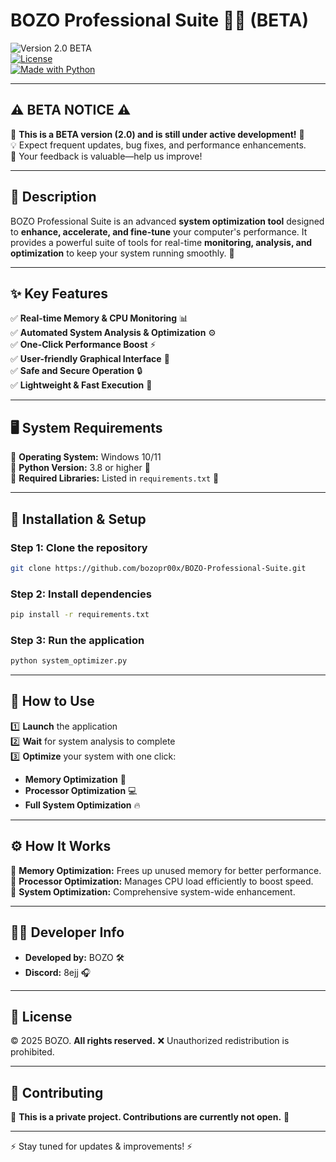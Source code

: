 # BOZO Professional Suite 🚀🔥 (BETA)

![Version 2.0 BETA](https://img.shields.io/badge/version-2.0%20BETA-blue)  
[![License](https://img.shields.io/badge/License-Proprietary-red.svg)](LICENSE)  
[![Made with Python](https://img.shields.io/badge/Made%20with-Python-1f425f.svg)](https://www.python.org/)

---

## ⚠️ BETA NOTICE ⚠️
🚧 **This is a BETA version (2.0) and is still under active development!** 🚧  
💡 Expect frequent updates, bug fixes, and performance enhancements.  
📢 Your feedback is valuable—help us improve!  

---

## 📝 Description
BOZO Professional Suite is an advanced **system optimization tool** designed to **enhance, accelerate, and fine-tune** your computer's performance. It provides a powerful suite of tools for real-time **monitoring, analysis, and optimization** to keep your system running smoothly. 🚀

---

## ✨ Key Features
✅ **Real-time Memory & CPU Monitoring** 📊  
✅ **Automated System Analysis & Optimization** ⚙️  
✅ **One-Click Performance Boost** ⚡  
✅ **User-friendly Graphical Interface** 🎨  
✅ **Safe and Secure Operation** 🔒  
✅ **Lightweight & Fast Execution** 🚀

---

## 🖥️ System Requirements
🔹 **Operating System:** Windows 10/11  
🔹 **Python Version:** 3.8 or higher 🐍  
🔹 **Required Libraries:** Listed in `requirements.txt` 📄

---

## 🔧 Installation & Setup
### Step 1: Clone the repository
```bash
git clone https://github.com/bozopr00x/BOZO-Professional-Suite.git
```
### Step 2: Install dependencies
```bash
pip install -r requirements.txt
```
### Step 3: Run the application
```bash
python system_optimizer.py
```

---

## 🚀 How to Use
1️⃣ **Launch** the application  
2️⃣ **Wait** for system analysis to complete  
3️⃣ **Optimize** your system with one click:
   - **Memory Optimization** 🧠
   - **Processor Optimization** 💻
   - **Full System Optimization** 🔥

---

## ⚙️ How It Works
🔹 **Memory Optimization:** Frees up unused memory for better performance.  
🔹 **Processor Optimization:** Manages CPU load efficiently to boost speed.  
🔹 **System Optimization:** Comprehensive system-wide enhancement.

---

## 👨‍💻 Developer Info
- **Developed by:** BOZO 🛠️  
- **Discord:** 8ejj 🎧

---

## 📜 License
© 2025 BOZO. **All rights reserved.** ❌ Unauthorized redistribution is prohibited.

---

## 🤝 Contributing
🚫 **This is a private project. Contributions are currently not open.** 🚫

---

⚡ Stay tuned for updates & improvements! ⚡

